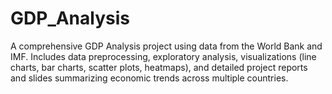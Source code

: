 # GDP_Analysis
A comprehensive GDP Analysis project using data from the World Bank and IMF. Includes data preprocessing, exploratory analysis, visualizations (line charts, bar charts, scatter plots, heatmaps), and detailed project reports and slides summarizing economic trends across multiple countries.
